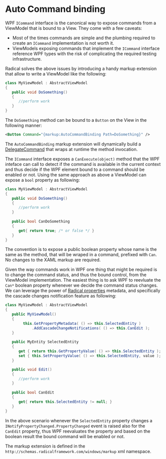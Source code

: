 # Auto Command binding

WPF `ICommand` interface is the canonical way to expose commands from a ViewModel that is bound to a View. They come with a few caveats:

* Most of the times commands are simple and the plumbing required to create an `ICommand` implementation is not worth it.
* ViewModels exposing commands that implement the `ICommand` interface reference WPF types with the risk of complicating the required testing infrastructure.

Radical solves the above issues by introducing a handy markup extension that allow to write a ViewModel like the following:

```csharp
class MyViewModel : AbstractViewModel
{
   public void DoSomething()
   {
      //perform work
   }
}
```

The `DoSomething` method can be bound to a `Button` on the View in the following manner:

```xml
<Button Command="{markup:AutoCommandBinding Path=DoSomething}" />
```

The `AutoCommandBinding` markup extension will dynamically build a [DelegateCommand](/mvvm/delegate-command.md) that wraps at runtime the method invocation.

The `ICommand` interface exposes a `CanExecute(object)` method that the WPF inteface can call to detect if the command is available in the current context and thus decide if the WPF element bound to a command should be enabled or not. Using the same approach as above a ViewModel can expose a `bool` property as following:

```csharp
class MyViewModel : AbstractViewModel
{
   public void DoSomething()
   {
      //perform work
   }
   
   public bool CanDoSomething
   {
      get{ return true; /* or false */ }
   }
}
```

The convention is to expose a public boolean property whose name is the same as the method, that will be wraped in a command, prefixed with `Can`. No changes to the XAML markup are required.

Given the way commands work in WPF one thing that might be required is to change the command status, and thus the bound control, from the ViewModel implementation. The easiest thing is to ask WPF to reevluate the `Can*` boolean property whenever we decide the command status changes. We can leverage the power of [Radical properties](/entities/property-system.md) metadata, and specifically the cascade changes notification feature as following:

```csharp
class MyViewModel : AbstractViewModel
{
   public MyViewModel()
   {
        this.GetPropertyMetadata( () => this.SelectedEntity )
            .AddCascadeChangeNotifications( () => this.CanEdit );
   }
   
   public MyEntity SelectedEntity
   {
      get { return this.GetPropertyValue( () => this.SelectedEntity ); }
      set { this.SetPropertyValue( () => this.SelectedEntity, value ); }
   }

   public void Edit()
   {
      //perform work
   }
   
   public bool CanEdit
   {
      get{ return this.SelectedEntity != null; }
   }
}
```

In the above scenario whenever the `SelectedEntity` property changes a `INotifyPropertyChanged.PropertyChanged` event is raised also for the `CanEdit` property, thus WPF reevaluates the property and based on the boolean result the bound command will be enabled or not.

The markup extension is defined in the `http://schemas.radicalframework.com/windows/markup` xml namespace.
